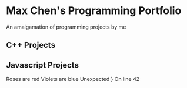 # Max Chen's Programming Portfolio

An amalgamation of programming projects by me

## C++ Projects

## Javascript Projects

  Roses are red
  Violets are blue
  Unexpected }
  On line 42
